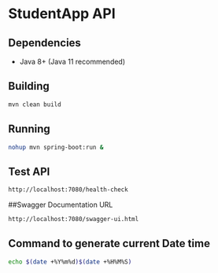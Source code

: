# StudentApp API

## Dependencies

* Java 8+ (Java 11 recommended)


## Building

```sh
mvn clean build
```

## Running

```sh
nohup mvn spring-boot:run &
```

## Test API

```sh
http://localhost:7080/health-check

```
##Swagger Documentation URL
```bash
http://localhost:7080/swagger-ui.html
```

## Command to generate current Date time
```bash
echo $(date +%Y%m%d)$(date +%H%M%S)
```




